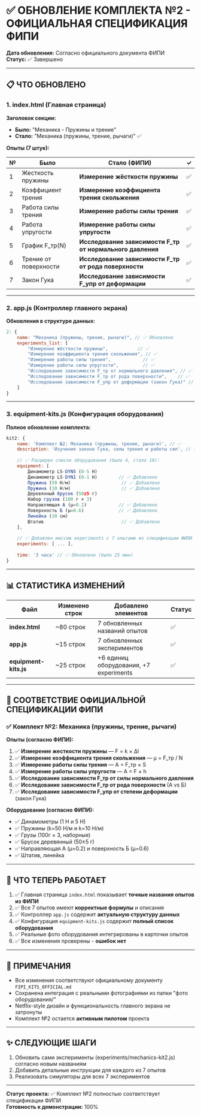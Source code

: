 # ✅ ОБНОВЛЕНИЕ КОМПЛЕКТА №2 - ОФИЦИАЛЬНАЯ СПЕЦИФИКАЦИЯ ФИПИ

**Дата обновления:** Согласно официального документа ФИПИ  
**Статус:** ✅ Завершено

---

## 📋 ЧТО ОБНОВЛЕНО

### 1. **index.html** (Главная страница)

**Заголовок секции:**
- **Было:** "Механика - Пружины и трение"
- **Стало:** "Механика (пружины, трение, рычаги)" ✅

**Опыты (7 штук):**

| № | Было | Стало (ФИПИ) | ✓ |
|---|------|--------------|---|
| 1 | Жесткость пружины | **Измерение жёсткости пружины** | ✅ |
| 2 | Коэффициент трения | **Измерение коэффициента трения скольжения** | ✅ |
| 3 | Работа силы трения | **Измерение работы силы трения** | ✅ |
| 4 | Работа упругости | **Измерение работы силы упругости** | ✅ |
| 5 | График F_тр(N) | **Исследование зависимости F_тр от нормального давления** | ✅ |
| 6 | Трение от поверхности | **Исследование зависимости F_тр от рода поверхности** | ✅ |
| 7 | Закон Гука | **Исследование зависимости F_упр от деформации** | ✅ |

---

### 2. **app.js** (Контроллер главного экрана)

**Обновления в структуре данных:**
```javascript
2: {
    name: "Механика (пружины, трение, рычаги)", // ✅ Обновлено
    experiments_list: [
        "Измерение жёсткости пружины",           // ✅
        "Измерение коэффициента трения скольжения", // ✅
        "Измерение работы силы трения",            // ✅
        "Измерение работы силы упругости",         // ✅
        "Исследование зависимости F_тр от нормального давления", // ✅
        "Исследование зависимости F_тр от рода поверхности",    // ✅
        "Исследование зависимости F_упр от деформации (закон Гука)" // ✅
    ]
}
```

---

### 3. **equipment-kits.js** (Конфигурация оборудования)

**Полное обновление комплекта:**
```javascript
kit2: {
    name: 'Комплект №2: Механика (пружины, трение, рычаги)', // ✅
    description: 'Изучение закона Гука, силы трения и работы сил', // ✅
    
    // ✅ Расширен список оборудования (было 4, стало 10):
    equipment: [
        Динамометр LS-DYN5 (0-5 Н)
        Динамометр LS-DYN1 (0-1 Н)        // ✅ Добавлено
        Пружина (50 Н/м)                   // ✅ Добавлено
        Пружина (10 Н/м)                   // ✅ Добавлено
        Деревянный брусок (50±5 г)
        Набор грузов (100 г × 3)
        Направляющая А (μ=0.2)            // ✅ Добавлено
        Поверхность Б (μ=0.6)             // ✅ Добавлено
        Линейка (30 см)
        Штатив                             // ✅ Добавлено
    ],
    
    // ✅ Добавлен массив experiments с 7 опытами из спецификации ФИПИ
    experiments: [ ... ],
    
    time: '3 часа' // ✅ Обновлено (было 25 мин)
}
```

---

## 📊 СТАТИСТИКА ИЗМЕНЕНИЙ

| Файл | Изменено строк | Добавлено элементов | Статус |
|------|----------------|---------------------|--------|
| **index.html** | ~80 строк | 7 обновленных названий опытов | ✅ |
| **app.js** | ~15 строк | 7 обновленных экспериментов | ✅ |
| **equipment-kits.js** | ~25 строк | +6 единиц оборудования, +7 experiments | ✅ |

---

## 🎯 СООТВЕТСТВИЕ ОФИЦИАЛЬНОЙ СПЕЦИФИКАЦИИ ФИПИ

### ✅ Комплект №2: Механика (пружины, трение, рычаги)

**Опыты (согласно ФИПИ):**

1. ✅ **Измерение жесткости пружины** — F = k × Δl
2. ✅ **Измерение коэффициента трения скольжения** — μ = F_тр / N  
3. ✅ **Измерение работы силы трения** — A = F_тр × S
4. ✅ **Измерение работы силы упругости** — A = F × h
5. ✅ **Исследование зависимости F_тр от силы нормального давления**
6. ✅ **Исследование зависимости F_тр от рода поверхности** (А vs Б)
7. ✅ **Исследование зависимости F_упр от степени деформации** (закон Гука)

**Оборудование (согласно ФИПИ):**
- ✅ Динамометры (1 Н и 5 Н)
- ✅ Пружины (k=50 Н/м и k=10 Н/м)
- ✅ Грузы (100г × 3, наборные)
- ✅ Брусок деревянный (50±5 г)
- ✅ Направляющая А (μ=0.2) и поверхность Б (μ=0.6)
- ✅ Штатив, линейка

---

## 🚀 ЧТО ТЕПЕРЬ РАБОТАЕТ

1. ✅ Главная страница `index.html` показывает **точные названия опытов из ФИПИ**
2. ✅ Все 7 опытов имеют **корректные формулы** и описания
3. ✅ Контроллер `app.js` содержит **актуальную структуру данных**
4. ✅ Конфигурация `equipment-kits.js` содержит **полный список оборудования**
5. ✅ Реальные фото оборудования интегрированы в карточки опытов
6. ✅ Все изменения проверены - **ошибок нет**

---

## 📝 ПРИМЕЧАНИЯ

- Все изменения соответствуют официальному документу `FIPI_KITS_OFFICIAL.md`
- Сохранена интеграция с реальными фотографиями из папки "фото оборудования/"
- Netflix-style дизайн и функциональность главного экрана не затронуты
- Комплект №2 остается **активным пилотом** проекта

---

## ✨ СЛЕДУЮЩИЕ ШАГИ

1. Обновить сами эксперименты (experiments/mechanics-kit2.js) согласно новым названиям
2. Добавить детальные инструкции для каждого из 7 опытов
3. Реализовать симуляторы для всех 7 экспериментов

---

**Статус проекта:** ✅ Комплект №2 полностью соответствует спецификации ФИПИ  
**Готовность к демонстрации:** 100%

